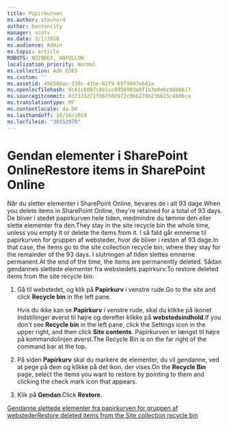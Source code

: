 ```yaml
---
title: Papirkurven
ms.author: stevhord
author: bentoncity
manager: scotv
ms.date: 3/1/2018
ms.audience: Admin
ms.topic: article
ROBOTS: NOINDEX, NOFOLLOW
localization_priority: Normal
ms.collection: Adm_O365
ms.custom: ''
ms.assetid: 456586ec-330c-41be-b2f9-65f9947eb41a
ms.openlocfilehash: 8c61c6007c8e1cc8958993e0f1b3e0e6c0dbb617
ms.sourcegitcommit: 037331d71f06750d972c0b6278b23bb15c4806ca
ms.translationtype: MT
ms.contentlocale: da-DK
ms.lasthandoff: 10/18/2019
ms.locfileid: "36552970"
---
```

# <a name="restore-items-in-sharepoint-online"></a><span data-ttu-id="7efd6-102">Gendan elementer i SharePoint Online</span><span class="sxs-lookup"><span data-stu-id="7efd6-102">Restore items in SharePoint Online</span></span>

<span data-ttu-id="7efd6-103">Når du sletter elementer i SharePoint Online, bevares de i alt 93 dage.</span><span class="sxs-lookup"><span data-stu-id="7efd6-103">When you delete items in SharePoint Online, they're retained for a total of 93 days.</span></span> <span data-ttu-id="7efd6-104">De bliver i stedet papirkurven hele tiden, medmindre du tømme den eller slette elementer fra den.</span><span class="sxs-lookup"><span data-stu-id="7efd6-104">They stay in the site recycle bin the whole time, unless you empty it or delete the items from it.</span></span> <span data-ttu-id="7efd6-105">I så fald går emnerne til papirkurven for gruppen af websteder, hvor de bliver i resten af 93 dage.</span><span class="sxs-lookup"><span data-stu-id="7efd6-105">In that case, the items go to the site collection recycle bin, where they stay for the remainder of the 93 days.</span></span> <span data-ttu-id="7efd6-106">I slutningen af tiden slettes emnerne permanent.</span><span class="sxs-lookup"><span data-stu-id="7efd6-106">At the end of the time, the items are permanently deleted.</span></span> <span data-ttu-id="7efd6-107">Sådan gendannes slettede elementer fra webstedets papirkurv:</span><span class="sxs-lookup"><span data-stu-id="7efd6-107">To restore deleted items from the site recycle bin:</span></span>
  
1. <span data-ttu-id="7efd6-108">Gå til webstedet, og klik på **Papirkurv** i venstre rude.</span><span class="sxs-lookup"><span data-stu-id="7efd6-108">Go to the site and click **Recycle bin** in the left pane.</span></span> 
    
    <span data-ttu-id="7efd6-109">Hvis du ikke kan se **Papirkurv** i venstre rude, skal du klikke på ikonet Indstillinger øverst til højre og derefter klikke på **webstedsindhold**.</span><span class="sxs-lookup"><span data-stu-id="7efd6-109">If you don't see **Recycle bin** in the left pane, click the Settings icon in the upper right, and then click **Site contents**.</span></span> <span data-ttu-id="7efd6-110">Papirkurven er længst til højre på kommandolinjen øverst.</span><span class="sxs-lookup"><span data-stu-id="7efd6-110">The Recycle Bin is on the far right of the command bar at the top.</span></span>
    
2. <span data-ttu-id="7efd6-111">På siden **Papirkurv** skal du markere de elementer, du vil gendanne, ved at pege på dem og klikke på det ikon, der vises.</span><span class="sxs-lookup"><span data-stu-id="7efd6-111">On the **Recycle Bin** page, select the items you want to restore by pointing to them and clicking the check mark icon that appears.</span></span> 
    
3. <span data-ttu-id="7efd6-112">Klik på **Gendan**.</span><span class="sxs-lookup"><span data-stu-id="7efd6-112">Click **Restore**.</span></span>
    
[<span data-ttu-id="7efd6-113">Gendanne slettede elementer fra papirkurven for gruppen af websteder</span><span class="sxs-lookup"><span data-stu-id="7efd6-113">Restore deleted items from the Site collection recycle bin</span></span>](https://go.microsoft.com/fwlink/?linkid=866439)
  

